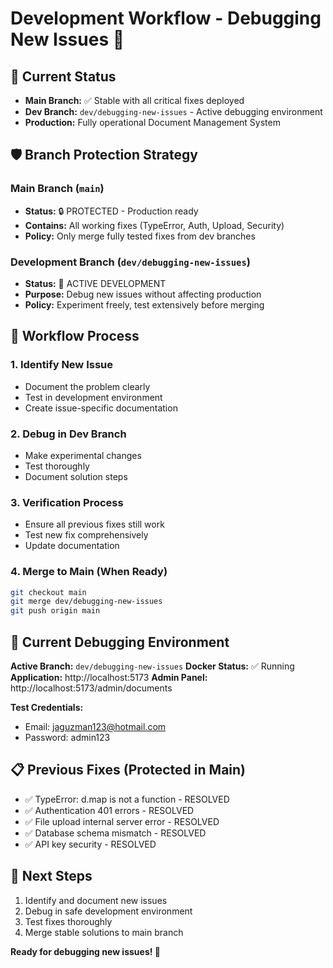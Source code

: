 # Development Workflow - Debugging New Issues 🔧

## 🌟 Current Status
- **Main Branch:** ✅ Stable with all critical fixes deployed
- **Dev Branch:** `dev/debugging-new-issues` - Active debugging environment
- **Production:** Fully operational Document Management System

## 🛡️ Branch Protection Strategy

### Main Branch (`main`)
- **Status:** 🔒 PROTECTED - Production ready
- **Contains:** All working fixes (TypeError, Auth, Upload, Security)
- **Policy:** Only merge fully tested fixes from dev branches

### Development Branch (`dev/debugging-new-issues`)
- **Status:** 🚧 ACTIVE DEVELOPMENT
- **Purpose:** Debug new issues without affecting production
- **Policy:** Experiment freely, test extensively before merging

## 🔄 Workflow Process

### 1. **Identify New Issue**
- Document the problem clearly
- Test in development environment
- Create issue-specific documentation

### 2. **Debug in Dev Branch**
- Make experimental changes
- Test thoroughly
- Document solution steps

### 3. **Verification Process**
- Ensure all previous fixes still work
- Test new fix comprehensively
- Update documentation

### 4. **Merge to Main (When Ready)**
```bash
git checkout main
git merge dev/debugging-new-issues
git push origin main
```

## 🧪 Current Debugging Environment

**Active Branch:** `dev/debugging-new-issues`
**Docker Status:** ✅ Running
**Application:** http://localhost:5173
**Admin Panel:** http://localhost:5173/admin/documents

**Test Credentials:**
- Email: jaguzman123@hotmail.com
- Password: admin123

## 📋 Previous Fixes (Protected in Main)
- ✅ TypeError: d.map is not a function - RESOLVED
- ✅ Authentication 401 errors - RESOLVED  
- ✅ File upload internal server error - RESOLVED
- ✅ Database schema mismatch - RESOLVED
- ✅ API key security - RESOLVED

## 🎯 Next Steps
1. Identify and document new issues
2. Debug in safe development environment
3. Test fixes thoroughly
4. Merge stable solutions to main branch

**Ready for debugging new issues! 🚀**

